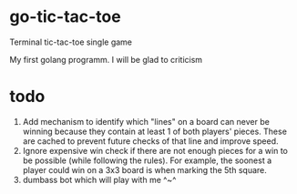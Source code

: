 # go-tic-tac-toe
Terminal tic-tac-toe single game

My first golang programm.
I will be glad to criticism

# todo
1) Add mechanism to identify which "lines" on a board can never be winning because they contain at least 1 of both players' pieces. These are cached to prevent future checks of that line and improve speed.
2) Ignore expensive win check if there are not enough pieces for a win to be possible (while following the rules). For example, the soonest a player could win on a 3x3 board is when marking the 5th square.
3) dumbass bot which will play with me ^~^
